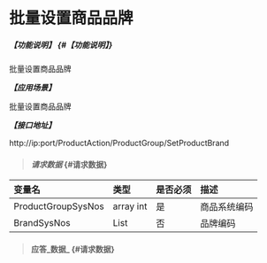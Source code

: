 # 批量设置商品品牌

##### _【功能说明】_ {#【功能说明】}

批量设置商品品牌

_**【应用场景】**_

批量设置商品品牌


_**【接口地址】**_

http://ip:port/ProductAction/ProductGroup/SetProductBrand

> #### _请求数据_ {#请求数据}

| 变量名 | 类型 | 是否必须 | 描述 |
| :--- | :--- | :--- | :--- |
| ProductGroupSysNos |array int | 是 | 商品系统编码 |
| BrandSysNos|List<int> | 否 | 品牌编码 |



> #### 应答_数据_ {#请求数据}



